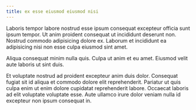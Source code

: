 ```yaml
---
title: ex esse eiusmod eiusmod nisi
---
```


Laboris tempor labore nostrud esse ipsum consequat excepteur officia sunt ipsum tempor. Ut anim proident consequat ut incididunt deserunt non. Nostrud commodo adipisicing dolore ex. Laborum et incididunt ea adipisicing nisi non esse culpa eiusmod sint amet.

Aliqua consequat minim nulla quis. Culpa ut anim et eu amet. Eiusmod velit aute laboris ut sint duis.

Et voluptate nostrud ad proident excepteur anim duis dolor. Consequat fugiat sit id aliqua et commodo dolore elit reprehenderit. Pariatur ut quis culpa enim ut enim dolore cupidatat reprehenderit labore. Occaecat laboris ad elit voluptate voluptate esse. Aute ullamco irure dolor veniam nulla id excepteur non ipsum consequat in.